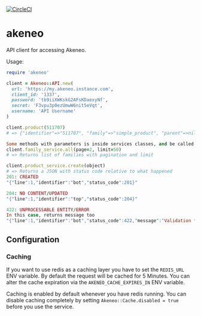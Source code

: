 [![CircleCI](https://circleci.com/gh/awniemeyer/akeneo.svg?style=svg&circle-token=1d727274a65e61f2bd5f2208f5c33bf532ebaac5)](https://circleci.com/gh/awniemeyer/akeneo)

# akeneo

API client for accessing Akeneo.

Usage:

```ruby
require 'akeneo'

client = Akeneo::API.new(
  url: 'https://my.akeneo.instance.com',
  client_id: '1337',
  password: 'tb9iiXWKskG2AFsKDaexyNf',
  secret: 'F3vpu3p0ezUmwW6nit5eVqt',
  username: 'API Username'
)

client.product(511707)
# => {"identifier"=>"511707", "family"=>"simple_product", "parent"=>nil, "groups"=>[]...

Some methods with parameters is inside services classes, and be called that way
client.family_service.all(page=2, limit=50)
# => Returns list of families with pagination and limit

client.product_service.create(object)
# => Returns a JSON with status code relative to what happened
201: CREATED
"{"line":1,"identifier":"bot","status_code":201}"

204: NO CONTENT/UPDATED
"{"line":1,"identifier":"top","status_code":204}"

422: UNPROCESSABLE ENTITY/ERROR
In this case, returns message too
"{"line":1,"identifier":"bot","status_code":422,"message":"Validation failed.","errors":[{"property":"values","message":"The value Top 2 vezes is already set on another product for the unique attribute nome_marketing","attribute":"nome_marketing","locale":null,"scope":null}]}"
```

## Configuration

### Caching

If you want to use redis as a caching layer you have to set the `REDIS_URL` ENV variable.
By default the request will be cached for 5 Minutes.
You can alter the cache expiration via the `AKENEO_CACHE_EXPIRES_IN` ENV variable.

Caching is enabled by default whenever you have redis running.
You can disable caching completely by setting
`Akeneo::Cache.disabled = true` before you use the service.
